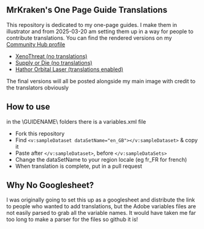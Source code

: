 ## MrKraken's One Page Guide Translations
This repository is dedicated to my one-page guides. I make them in illustrator and from 2025-03-20 am setting them up in a way for people to contribute translations.
You can find the rendered versions on my [Community Hub profile](https://robertsspaceindustries.com/community-hub/user/MrKraken)
- [XenoThreat (no translations)](https://robertsspaceindustries.com/community-hub/post/xeno-threat-one-page-guide-ZELy7jpnsNQUe)
- [Supply or Die (no translations)](https://robertsspaceindustries.com/community-hub/post/supply-or-die-one-page-guide-wQFyeQ03XmuZm)
- [Hathor Orbital Laser (translations enabled)](https://robertsspaceindustries.com/community-hub/post/hathor-laser-one-page-guide-V4mCVfAgVSXbc)

The final versions will all be posted alongside my main image with credit to the translators obviously

## How to use
in the \GUIDENAME\ folders there is a variables.xml file
- Fork this repository
- Find `<v:sampleDataset dataSetName="en_GB"></v:sampleDataset>` & copy it
- Paste after `</v:sampleDataset>`, before `</v:sampleDataSets>`
- Change the dataSetName to your region locale (eg fr_FR for french)
- When translation is complete, put in a pull request


## Why No Googlesheet?
I was originally going to set this up as a googlesheet and distribute the link to people who wanted to add translations, but the Adobe variables files are not easily parsed to grab all the variable names. It would have taken me far too long to make a parser for the files so github it is!
